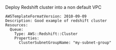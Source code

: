 
Deploy Redshift cluster into a non default VPC

```yaml---
AWSTemplateFormatVersion: 2010-09-09
Description: Good example of redshift cluster
Resources:
  Queue:
    Type: AWS::Redshift::Cluster
    Properties:
      ClusterSubnetGroupName: "my-subnet-group"


```


